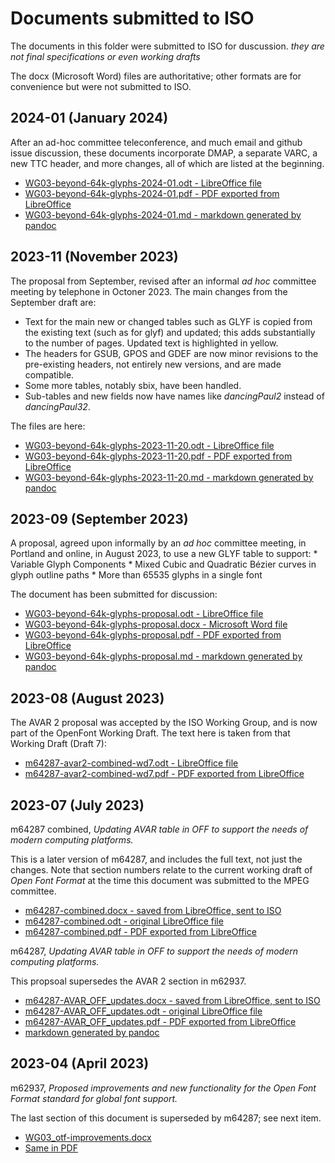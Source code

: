 # Documents submitted to ISO

The documents in this folder were submitted to ISO for duscussion.
*they are not final specifications or even working drafts*

The docx (Microsoft Word) files are authoritative;
other formats are for convenience but were not submitted to ISO.

## 2024-01 (January 2024)

After an ad-hoc committee teleconference, and much email and github issue discussion,
these documents incorporate DMAP, a separate VARC, a  new TTC header, and more changes,
all of which are listed at the beginning.

   * [WG03-beyond-64k-glyphs-2024-01.odt - LibreOffice file](WG03-beyond-64k-glyphs-2024-01.odt)
   * [WG03-beyond-64k-glyphs-2024-01.pdf - PDF exported from LibreOffice](WG03-beyond-64k-glyphs-2024-01.pdf)
   * [WG03-beyond-64k-glyphs-2024-01.md - markdown generated by pandoc](WG03-beyond-64k-glyphs-2024-01.md)


## 2023-11 (November 2023)

The proposal from September, revised after an informal _ad hoc_ committee meeting by telephone in Octoner 2023.
The main changes from the September draft are:
   * Text for the main new or changed tables such as GLYF is copied from the existing text (such as for glyf) and updated; this adds substantially to the number of pages. Updated text is highlighted in yellow.
   * The headers for GSUB, GPOS and GDEF are now minor revisions to the pre-existing headers, not entirely new versions, and are made compatible.
   * Some more tables, notably sbix, have been handled.
   * Sub-tables and new fields now have names like _dancingPaul2_ instead of _dancingPaul32_.

The files are here:
   * [WG03-beyond-64k-glyphs-2023-11-20.odt - LibreOffice file](WG03-beyond-64k-glyphs-2023-11-20.odt)
   * [WG03-beyond-64k-glyphs-2023-11-20.pdf - PDF exported from LibreOffice](WG03-beyond-64k-glyphs-2023-11-20.pdf)
   * [WG03-beyond-64k-glyphs-2023-11-20.md - markdown generated by pandoc](WG03-beyond-64k-glyphs-2023-11-20.md)


## 2023-09 (September 2023)

A proposal,
agreed upon informally by an _ad hoc_ committee meeting,
in Portland and online,
in August 2023, to use a new GLYF table to support:
    * Variable Glyph Components
    * Mixed Cubic and Quadratic Bézier curves in glyph outline paths
    * More than 65535 glyphs in a single font

The document has been submitted for discussion:

   * [WG03-beyond-64k-glyphs-proposal.odt - LibreOffice file](WG03-beyond-64k-glyphs-proposal.odt)
   * [WG03-beyond-64k-glyphs-proposal.docx - Microsoft Word file](WG03-beyond-64k-glyphs-proposal.docx)
   * [WG03-beyond-64k-glyphs-proposal.pdf - PDF exported from LibreOffice](WG03-beyond-64k-glyphs-proposal.pdf)
   * [WG03-beyond-64k-glyphs-proposal.md - markdown generated by pandoc](WG03-beyond-64k-glyphs-proposal.md)




## 2023-08 (August 2023)

The AVAR 2 proposal was accepted by the ISO Working Group, and is now part of
the OpenFont Working Draft. The text here is taken from that Working Draft
(Draft 7):

   * [m64287-avar2-combined-wd7.odt - LibreOffice file](m64287-avar2-combined-wd7.odt)
   * [m64287-avar2-combined-wd7.pdf - PDF exported from LibreOffice](m64287-avar2-combined-wd7.pdf)

## 2023-07 (July 2023)

m64287 combined, _Updating AVAR table in OFF to support the needs of modern computing platforms._

This is a later version of m64287, and includes the full text, not just the changes. Note that section
numbers relate to the current working draft of _Open Font Format_ at the time this document was
submitted to the MPEG committee.

   * [m64287-combined.docx - saved from LibreOffice, sent to ISO](m64287-combined.docx)
   * [m64287-combined.odt - original LibreOffice file](m64287-combined.odt)
   * [m64287-combined.pdf - PDF exported from LibreOffice](m64287-combined.pdf)


m64287, _Updating AVAR table in OFF to support the needs of modern computing platforms._

This propsoal supersedes the AVAR 2 section in m62937.

   * [m64287-AVAR_OFF_updates.docx - saved from LibreOffice, sent to ISO](m64287-AVAR_OFF_updates.docx)
   * [m64287-AVAR_OFF_updates.odt - original LibreOffice file](m64287-AVAR_OFF_updates.odt)
   * [m64287-AVAR_OFF_updates.pdf - PDF exported from LibreOffice](m64287-AVAR_OFF_updates.pdf)
   * [markdown generated by pandoc](m64287-AVAR_OFF_updates.md)

## 2023-04 (April 2023)

m62937, _Proposed improvements and new functionality for the Open Font Format standard for global font support._

The last section of this document is superseded by m64287; see next item.

   * [WG03_otf-improvements.docx](./WG03_otf-improvements.docx)
   * [Same in PDF](./WG03_otf-improvements.pdf)

